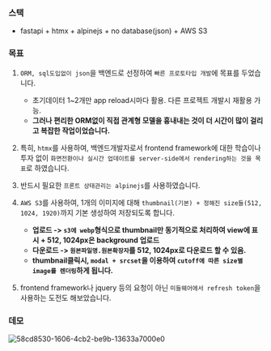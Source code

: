 ### 스택
- fastapi + htmx + alpinejs + no database(json) + AWS S3

### 목표
1. `ORM, sql도입없이 json`을 백엔드로 선정하여 `빠른 프로토타입 개발`에 목표를 두었습니다.
    - 초기데이터 1~2개만 app reload시마다 활용. 다른 프로젝트 개발시 재활용 가능.
    - **그러나 편리한 ORM없이 직접 관계형 모델을 흉내내는 것이 더 시간이 많이 걸리고 복잡한 작업이었습니다.**
2. 특히, `htmx`를 사용하여, 백엔드개발자로서 frontend framework에 대한 학습이나 투자 없이 `화면전환이나 실시간 업데이트를 server-side에서 rendering하는 것을 목표`로 하였습니다.
3. 반드시 필요한 `프론트 상태관리는 alpinejs`를 사용하였습니다.
4. `AWS S3`를 사용하여, 1개의 이미지에 대해 `thumbnail(기본) + 정해진 size들(512, 1024, 1920)`까지 기본 생성하여 저장되도록 합니다.
    - **업로드 -> `s3에 webp`형식으로 thumbnail만 동기적으로 처리하여 view에 표시 + 512, 1024px은 background 업로드**
    - **다운로드 -> `원본파일명.원본확장자`를 512, 1024px로 다운로드 할 수 있음.**
    - **thumbnail클릭시, `modal + srcset`을 이용하여 `cutoff에 따른 size별 image를 렌더링`하게 됩니다.**

5. frontend framework나 jquery 등의 요청이 아닌 `미들웨어에서 refresh token`을 사용하는 도전도 해보았습니다.

### 데모

![58cd8530-1606-4cb2-be9b-13633a7000e0](https://raw.githubusercontent.com/is2js/screenshots/main/58cd8530-1606-4cb2-be9b-13633a7000e0.gif)
